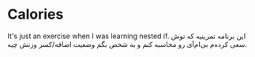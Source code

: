 Calories
========
It's just an exercise when I was learning nested if.
این برنامه‌ تمرینیه که توش سعی کرده‌م بی‌ام‌آی رو محاسبه کنم و به شخص بگم وضعیت اضافه/کسر وزنش چیه.
